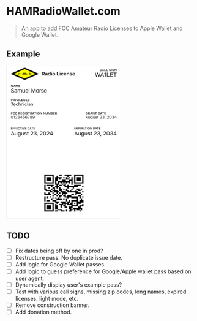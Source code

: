 # HAMRadioWallet.com

> An app to add FCC Amateur Radio Licenses to Apple Wallet and Google Wallet.

## Example

<img src="./public/apple_pass.jpg" width="300" height="400" alt="Example Apple Wallet Pass"/>

## TODO

- [ ] Fix dates being off by one in prod?
- [ ] Restructure pass. No duplicate issue date.
- [ ] Add logic for Google Wallet passes.
- [ ] Add logic to guess preference for Google/Apple wallet pass based on user agent.
- [ ] Dynamically display user's example pass?
- [ ] Test with various call signs, missing zip codes, long names, expired licenses, light mode, etc.
- [ ] Remove construction banner.
- [ ] Add donation method.
